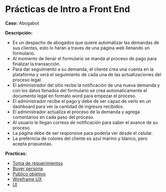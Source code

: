 # Prácticas de Intro a Front End

**Caso:** Abogabot

**Descripción:**
- Es un despacho de abogados que quiere automatizar las demandas de sus clientes, esto lo harán a traves de una página web llenando un formulario.
-  Al momento de llenar el formulario se manda al proceso de pago para finalizar la transacción.
-  Para dar seguimiento a su demanda, el cliente crea una cuenta en la plataforma y verá el seguimiento de cada una de las actualizaciones del proceso legal.
-  El administrador del sitio recbe la notificación de una nueva demanda y con los datos llenados del formulario se crea automaticamente el documento legal en formato word para empezar el proceso.
- El administrador recibe el pago y debe de ser capaz de verlo en un dashboard para ver la cantidad de ingresos recibidos.
- El administrador actualiza el proceso de la demanda y agrega comentarios en cada paso del proceso.
-  Al usuario le llegan correos de notificación para saber el avance de su proceso.
-  La página debe de ser responsive para poderla ver desde el celular.
- La preferncia de colores del cliente es azul marino y blanco, pero acepta propuestas.


**Practicas:**
- [Toma de requerimientos](./1-Requerimientos.pdf) 
- [Buyer persona](./2-Buyer_persona.pdf)
- [Publico objetivo](./3-Publico_objetivo.pdf)
- [Wireframe UX](./4-WireframeUX.pdf)
- [UI](./5-UI.pdf)
